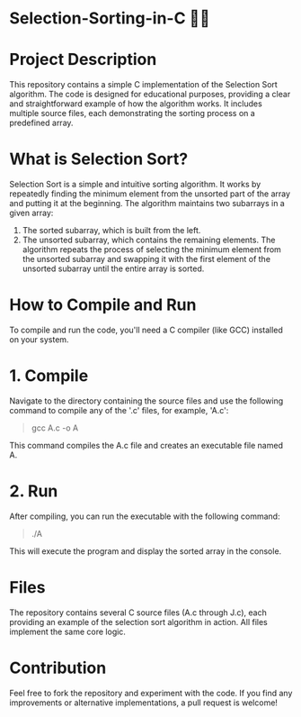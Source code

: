 # Selection-Sorting-in-C 👨‍💻

# Project Description
This repository contains a simple C implementation of the Selection Sort algorithm. The code is designed for educational purposes, providing a clear and straightforward example of how the algorithm works. It includes multiple source files, each demonstrating the sorting process on a predefined array.

# What is Selection Sort?
Selection Sort is a simple and intuitive sorting algorithm. It works by repeatedly finding the minimum element from the unsorted part of the array and putting it at the beginning. The algorithm maintains two subarrays in a given array:
  1.  The sorted subarray, which is built from the left.
  2.  The unsorted subarray, which contains the remaining elements.
The algorithm repeats the process of selecting the minimum element from the unsorted subarray and swapping it with the first element of the unsorted subarray until the entire array is sorted.

# How to Compile and Run
To compile and run the code, you'll need a C compiler (like GCC) installed on your system.

# 1. Compile
Navigate to the directory containing the source files and use the following command to compile any of the '.c' files, for example, 'A.c':

> gcc A.c -o A
>
This command compiles the A.c file and creates an executable file named A.

# 2. Run
After compiling, you can run the executable with the following command:

> ./A
>
This will execute the program and display the sorted array in the console.

# Files
The repository contains several C source files (A.c through J.c), each providing an example of the selection sort algorithm in action. All files implement the same core logic.

# Contribution
Feel free to fork the repository and experiment with the code. If you find any improvements or alternative implementations, a pull request is welcome!
